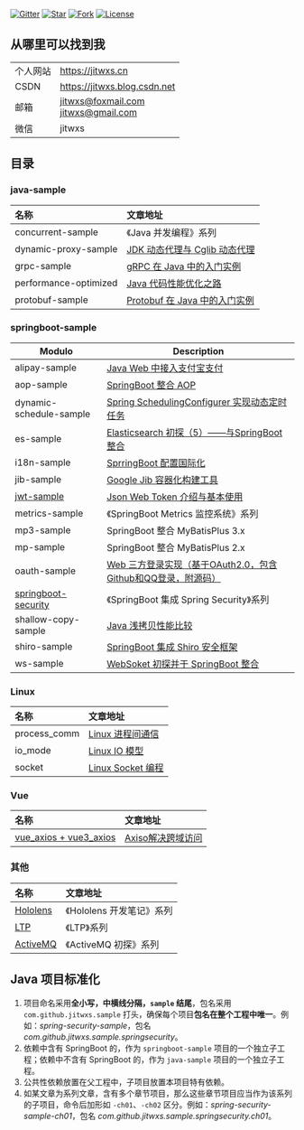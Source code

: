 [![Gitter](https://badges.gitter.im/jitwxs/blog.svg)](https://gitter.im/jitwxs/blog?utm_source=badge&utm_medium=badge&utm_campaign=pr-badge)
[![Star](https://img.shields.io/github/stars/jitwxs/blog-sample?color=green)](#)
[![Fork](https://img.shields.io/github/forks/jitwxs/blog-sample)](#)
[![License](https://img.shields.io/github/license/jitwxs/blog-sample?color=orange)](https://opensource.org/licenses/Apache-2.0)

## 从哪里可以找到我

|          |                                        |
| -------- | -------------------------------------- |
| 个人网站 | https://jitwxs.cn                      |
| CSDN     | https://jitwxs.blog.csdn.net           |
| 邮箱     | jitwxs@foxmail.com<br>jitwxs@gmail.com |
| 微信     | jitwxs                                 |

## 目录

### java-sample

| 名称 | 文章地址 |
|:---|:---|
|concurrent-sample|《Java 并发编程》系列|
|dynamic-proxy-sample|[JDK 动态代理与 Cglib 动态代理](https://www.jitwxs.cn/8ee3adf6.html)|
|grpc-sample|[gRPC 在 Java 中的入门实例](https://www.jitwxs.cn/d6535904.html)|
|performance-optimized|[Java 代码性能优化之路](https://www.jitwxs.cn/94186b3a.html)|
|protobuf-sample|[Protobuf 在 Java 中的入门实例](https://www.jitwxs.cn/a5b690ac.html)|

### springboot-sample

| Modulo                                       | Description                                                  |
| -------------------------------------------- | ------------------------------------------------------------ |
| alipay-sample                                | [Java Web 中接入支付宝支付](https://www.jitwxs.cn/ea57cb90.html) |
| aop-sample                                   | [SpringBoot 整合 AOP](https://www.jitwxs.cn/77bba914.html)   |
| dynamic-schedule-sample                      | [Spring SchedulingConfigurer 实现动态定时任务](https://www.jitwxs.cn/e4d53ddb.html) |
| es-sample                                    | [Elasticsearch 初探（5）——与SpringBoot整合](https://www.jitwxs.cn/79a2adb2.html) |
| i18n-sample                                  | [SprringBoot 配置国际化](https://www.jitwxs.cn/885663.html)  |
| jib-sample                                   | [Google Jib 容器化构建工具](https://www.jitwxs.cn/a526485e.html) |
| [jwt-sample](./springboot-sample/jwt-sample) | [Json Web Token 介绍与基本使用](https://www.jitwxs.cn/7ac4f061.html) |
| metrics-sample                               | 《SpringBoot Metrics 监控系统》系列                          |
| mp3-sample                                   | SpringBoot 整合 MyBatisPlus 3.x                              |
| mp-sample                                    | SpringBoot 整合 MyBatisPlus 2.x                              |
| oauth-sample                                 | [Web 三方登录实现（基于OAuth2.0，包含Github和QQ登录，附源码）](https://www.jitwxs.cn/33ad9e35.html) |
| [springboot-security](./springboot-security) | 《SpringBoot 集成 Spring Security》系列                      |
| shallow-copy-sample                          | [Java 浅拷贝性能比较](https://www.jitwxs.cn/a9fa88a0.html)   |
| shiro-sample                                 | [SpringBoot 集成 Shiro 安全框架](https://www.jitwxs.cn/30819bdf.html) |
| ws-sample                                    | [WebSoket 初探并于 SpringBoot 整合](https://www.jitwxs.cn/9af7a6d1.html) |

### Linux

| 名称 | 文章地址 |
|:---|:---|
|process_comm|[Linux 进程间通信](https://www.jitwxs.cn/6c8041c0.html)|
|io_mode|[Linux IO 模型](https://www.jitwxs.cn/3b3bd025.html)|
|socket|[Linux Socket 编程](https://www.jitwxs.cn/f2ee55a7.html)|

### Vue

| 名称 | 文章地址 |
|:---|:---|
|[vue_axios + vue3_axios](./Vue/vue_axios/README.md)|[Axiso解决跨域访问](https://www.jitwxs.cn/dad1fbe2.html)|

### 其他

| 名称 | 文章地址 |
|:---|:---|
|[Hololens](./Hololens/README.md)|《Hololens 开发笔记》系列|
|[LTP](./LTP/README.md)|《LTP》系列|
|[ActiveMQ](./ActiveMQ/README.md)|《ActiveMQ 初探》系列|

## Java 项目标准化

1. 项目命名采用**全小写，中横线分隔，`sample` 结尾**，包名采用`com.github.jitwxs.sample` 打头，确保每个项目**包名在整个工程中唯一**。例如：*spring-security-sample*，包名 *com.github.jitwxs.sample.springsecurity*。
2. 依赖中含有 SpringBoot 的，作为 `springboot-sample` 项目的一个独立子工程；依赖中不含有 SpringBoot 的，作为 `java-sample` 项目的一个独立子工程。
3. 公共性依赖放置在父工程中，子项目放置本项目特有依赖。
4. 如某文章为系列文章，含有多个章节项目，那么这些章节项目应当作为该系列的子项目，命令后加形如 `-ch01`、`-ch02` 区分。例如：*spring-security-sample-ch01*，包名 *com.github.jitwxs.sample.springsecurity.ch01*。
